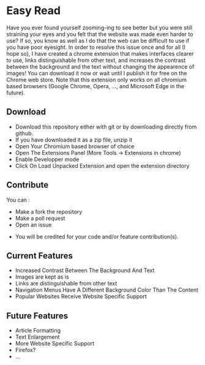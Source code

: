# Easy Read

Have you ever found yourself zooming-ing to see better but you were still straining your eyes and you felt that the website was made even harder to use? If so, you know as well as I do that the web can be difficult to use if you have poor eyesight. In order to resolve this issue once and for all (I hope so), I have created a chrome extension that makes interfaces clearer to use, links distinguishable from other text, and increases the contrast between the background and the text without changing the appearence of images! You can download it now or wait until I publish it for free on the Chrome web store. Note that this extension only works on all chromium based browsers (Google Chrome, Opera, ..., and Microsoft Edge in the future).

## Download

+ Download this repository either with git or by downloading directly from github.
+ If you have downloaded it as a zip file, unzip it
+ Open Your Chromium based browser of choice
+ Open The Extensions Panel (More Tools -> Extensions in chrome)
+ Enable Developper mode
+ Click On Load Unpacked Extension and open the extension directory

## Contribute

You can :

+ Make a fork the repository
+ Make a poll request
+ Open an issue

* You will be credited for your code and/or feature contribution(s).

## Current Features

+ Increased Contrast Between The Background And Text
+ Images are kept as is
+ Links are distinguishable from other text
+ Navigation Menus Have A Different Background Color Than The Content
+ Popular Websites Receive Website Specific Support

## Future Features

+ Article Formatting
+ Text Enlargement
+ More Website Specific Support
+ Firefox?
+ ...